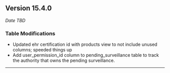 
## Version 15.4.0
_Date TBD_

### Table Modifications
* Updated ehr certification id with products view to not include unused columns; speeded things up 
* Add user_permission_id column to pending_surveillance table to track the authority that owns the pending surveillance.

---
